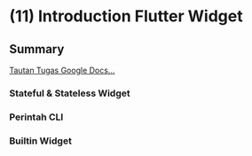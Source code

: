 # (11) Introduction Flutter Widget

## Summary

[Tautan Tugas Google Docs...](https://docs.google.com/document/d/1VuPiNE1LesrxS6cjpJxk2WFhCU-MU_wfZWuSX1HVtbs/edit?usp=sharing)

### Stateful & Stateless Widget



### Perintah CLI



### Builtin Widget